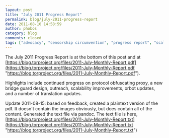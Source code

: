 ```yaml
---
layout: post
title: "July 2011 Progress Report"
permalink: blog/july-2011-progress-report
date: 2011-08-10 14:58:59
author: phobos
category: blog
comments: closed
tags: ["advocacy", "censorship circumvention", "progress report", "scalability", "translations"]
---
```


The July 2011 Progress Report is at the bottom of this post and at [https://blog.torproject.org/files/2011-July-Monthly-Report.pdf](https://blog.torproject.org/files/2011-July-Monthly-Report.pdf "https://blog.torproject.org/files/2011-July-Monthly-Report.pdf").

Highlights include continued progress on protocol obfuscating proxy, a new bridge guard design, outreach, scalability improvements, orbot updates, and a number of translation updates.

Update 2011-08-15: based on feedback, created a plaintext version of the pdf. It doesn't contain the images obviously, but does contain all of the content. Generated the text file via pandoc. The text file is here, [https://blog.torproject.org/files/2011-July-Monthly-Report.txt](https://blog.torproject.org/files/2011-July-Monthly-Report.txt "https://blog.torproject.org/files/2011-July-Monthly-Report.txt")
